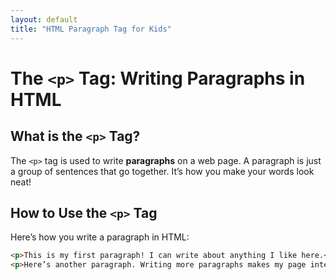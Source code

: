 ```yaml
---
layout: default
title: "HTML Paragraph Tag for Kids"
---
```


# The `<p>` Tag: Writing Paragraphs in HTML

## What is the `<p>` Tag?

The `<p>` tag is used to write **paragraphs** on a web page. A paragraph is just a group of sentences that go together. It’s how you make your words look neat!

## How to Use the `<p>` Tag

Here’s how you write a paragraph in HTML:

```html
<p>This is my first paragraph! I can write about anything I like here.</p>
<p>Here’s another paragraph. Writing more paragraphs makes my page interesting!</p>
